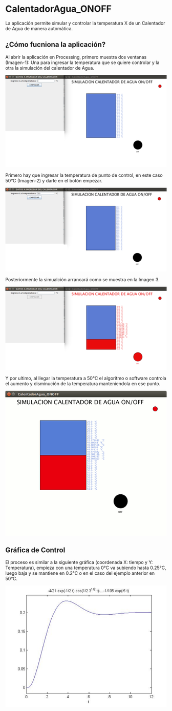 # CalentadorAgua_ONOFF
La aplicación permite simular y controlar la temperatura X de un Calentador de Agua de manera automática.


## ¿Cómo fucniona la aplicación?

Al abrir la aplicación en Processing, primero muestra dos ventanas (Imagen-1): Una para ingresar la temperatura que se quiere controlar y la otra la simulación del calentador de Agua.

![Img-1](Images_Readme/Prueba_1.png)


Primero hay que ingresar la temperatura de punto de control, en este caso 50°C (Imagen-2) y darle en el botón empezar.

![Img-2](Images_Readme/Prueba_2.png)


Posteriormente la simualción arrancará como se muestra en la Imagen 3.

![Img-3](Images_Readme/Prueba_3.png)


Y por ultimo, al llegar la temperatura a 50°C el algoritmo o software controla el aumento y disminución de la temperatura manteniendola en ese punto.

![Img-4](Images_Readme/Prueba_4.gif)


## Gráfica de Control

El proceso es similar a la siguiente gráfica (coordenada X: tiempo y Y: Temperatura), empieza con una temperatura 0°C va subiendo hasta 0.25°C, luego baja y se mantiene en 0.2°C o en el caso del ejemplo anterior en 50°C.

![Gráfica-1](Images_Readme/GraficaControl.jpg)
